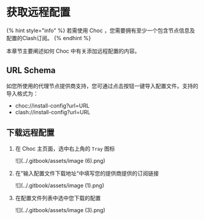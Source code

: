 # 获取远程配置

{% hint style="info" %}
若需使用 Choc ，您需要拥有至少一个包含节点信息及配置的Clash订阅。
{% endhint %}

本章节主要阐述如何 Choc 中有关添加远程配置的内容。

## URL Schema

如您所使用的代理节点提供商支持，您可通过点击按钮一键导入配置文件。支持的导入格式为：

* choc://install-config?url=URL
* clash://install-config?url=URL


## 下载远程配置

1.  在 Choc 主页面，选中右上角的 `Tray` 图标

    ![](../.gitbook/assets/image (6).png)
2.  在”输入配置文件下载地址“中填写您的提供商提供的订阅链接

    ![](../.gitbook/assets/image (1).png)
3.  在配置文件列表中选中您下载的配置

    ![](../.gitbook/assets/image (3).png)
